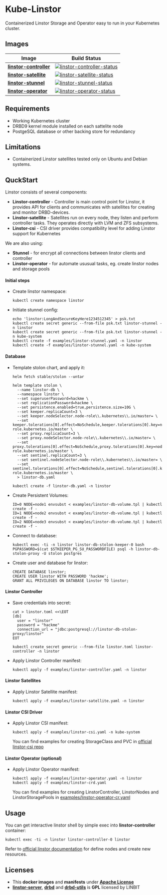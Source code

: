 # Kube-Linstor

Containerized Linstor Storage and Operator easy to run in your Kubernetes cluster.

## Images


| Image                    | Build Status                                                                      |
|--------------------------|-----------------------------------------------------------------------------------|
| **[linstor-controller]** | [![linstor-controller-status]](https://hub.docker.com/r/kvaps/linstor-controller) |
| **[linstor-satellite]**  | [![linstor-satellite-status]](https://hub.docker.com/r/kvaps/linstor-satellite)   |
| **[linstor-stunnel]**    | [![linstor-stunnel-status]](https://hub.docker.com/r/kvaps/linstor-stunnel)       |
| **[linstor-operator]**   | [![linstor-operator-status]](https://hub.docker.com/r/kvaps/linstor-operator)     |

[linstor-controller]: dockerfiles/linstor-controller/Dockerfile
[linstor-controller-status]: https://img.shields.io/docker/cloud/build/kvaps/linstor-controller.svg
[linstor-satellite]: dockerfiles/linstor-controller/Dockerfile
[linstor-satellite-status]: https://img.shields.io/docker/cloud/build/kvaps/linstor-satellite.svg
[linstor-stunnel]: dockerfiles/linstor-stunnel/Dockerfile
[linstor-stunnel-status]: https://img.shields.io/docker/cloud/build/kvaps/linstor-stunnel.svg
[linstor-operator]: dockerfiles/linstor-operator/Dockerfile
[linstor-operator-status]: https://img.shields.io/docker/cloud/build/kvaps/linstor-operator.svg

## Requirements

* Working Kubernetes cluster
* DRBD9 kernel module installed on each sattelite node
* PostgeSQL database or other backing store for redundancy

## Limitations

* Containerized Linstor satellites tested only on Ubuntu and Debian systems.

## QuckStart

Linstor consists of several components:

* **Linstor-controller** - Controller is main control point for Linstor, it provides API for clients and communicates with satellites for creating and monitor DRBD-devices.
* **Linstor-satellite** - Satellites run on every node, they listen and perform controller tasks. They operates directly with LVM and ZFS subsystems.
* **Linstor-csi** - CSI driver provides compatibility level for adding Linstor support for Kubernetes

We are also using:

* **Stunnel** - for encrypt all connections between linstor clients and controller
* **Linstor-operator** - for automate ususual tasks, eg. create linstor nodes and storage pools


#### Initial steps

* Create linstor namespace:

  ```
  kubectl create namespace linstor
  ```

* Initiate stunnel config:

  ```
  echo 'linstor:LongAndSecureKeyHere1234512345' > psk.txt
  kubectl create secret generic --from-file psk.txt linstor-stunnel -n linstor
  kubectl create secret generic --from-file psk.txt linstor-stunnel -n kube-system
  kubectl create -f examples/linstor-stunnel.yaml -n linstor
  kubectl create -f examples/linstor-stunnel.yaml -n kube-system
  ```

#### Database

* Template stolon chart, and apply it:

  ```
  helm fetch stable/stolon --untar
  
  helm template stolon \
    --name linstor-db \
    --namespace linstor \
    --set superuserPassword=hackme \
    --set replicationPassword=hackme \
    --set persistence.enabled=true,persistence.size=10G \
    --set keeper.replicaCount=3 \
    --set keeper.nodeSelector.node-role\\.kubernetes\\.io/master= \
    --set keeper.tolerations[0].effect=NoSchedule,keeper.tolerations[0].key=node-role.kubernetes.io/master \
    --set proxy.replicaCount=3 \
    --set proxy.nodeSelector.node-role\\.kubernetes\\.io/master= \
    --set proxy.tolerations[0].effect=NoSchedule,proxy.tolerations[0].key=node-role.kubernetes.io/master \
    --set sentinel.replicaCount=3 \
    --set sentinel.nodeSelector.node-role\\.kubernetes\\.io/master= \
    --set sentinel.tolerations[0].effect=NoSchedule,sentinel.tolerations[0].key=node-role.kubernetes.io/master \
    > linstor-db.yaml
  
  kubectl create -f linstor-db.yaml -n linstor
  ```

* Create Persistent Volumes:
  ```
  ID=0 NODE=node1 envsubst < examples/linstor-db-volume.tpl | kubectl create -f -
  ID=1 NODE=node2 envsubst < examples/linstor-db-volume.tpl | kubectl create -f -
  ID=2 NODE=node3 envsubst < examples/linstor-db-volume.tpl | kubectl create -f -
  ```

* Connect to database:
  ```
  kubectl exec -ti -n linstor linstor-db-stolon-keeper-0 bash
  PGPASSWORD=$(cat $STKEEPER_PG_SU_PASSWORDFILE) psql -h linstor-db-stolon-proxy -U stolon postgres
  ```
  
* Create user and database for linstor:
  ```
  CREATE DATABASE linstor;
  CREATE USER linstor WITH PASSWORD 'hackme';
  GRANT ALL PRIVILEGES ON DATABASE linstor TO linstor;
  ```

#### Linstor Controller

* Save credentials into secret:
  ```
  cat > linstor.toml <<\EOT
  [db]
    user = "linstor"
    password = "hackme"
    connection_url = "jdbc:postgresql://linstor-db-stolon-proxy/linstor"
  EOT
  
  kubectl create secret generic --from-file linstor.toml linstor-controller -n linstor
  ```
  
* Apply Linstor Controller manifest:
  ```
  kubectl apply -f examples/linstor-controller.yaml -n linstor
  ```

#### Linstor Satellites

* Apply Linstor Satellite manifest:

  ```
  kubectl apply -f examples/linstor-satellite.yaml -n linstor
  ```

#### Linstor CSI Driver

* Apply Linstor CSI manifest:

  ```
  kubectl apply -f examples/linstor-csi.yaml -n kube-system
  ```

  You can find examples for creating StorageClass and PVC in [official linstor-csi repo](https://github.com/LINBIT/linstor-csi/tree/master/examples/k8s)

#### Linstor Operator (optional)

* Apply Linstor Operator manifest:

  ```
  kubectl apply -f examples/linstor-operator.yaml -n linstor
  kubectl apply -f examples/linstor-crd.yaml
  ```
  
  You can find examples for creating LinstorController, LinstorNodes and LinstorStoragePools in [examples/linstor-operator-cr.yaml](examples/linstor-operator-cr.yaml)

## Usage

You can get interactive linstor shell by simple exec into **linstor-controller** container:

```
kubectl exec -ti -n linstor linstor-controller-0 linstor
```

Refer to [official linstor documentation](https://docs.linbit.com/linbit-docs/) for define nodes and create new resources.

## Licenses

* This **docker images** and **manifests** under **[Apache License](LICENSE)**
* **[linstor-server]**, **[drbd]** and **[drbd-utils]** is **GPL** licensed by LINBIT

[linstor-server]: https://github.com/LINBIT/linstor-server/blob/master/COPYING
[drbd]: https://github.com/LINBIT/drbd-9.0/blob/master/COPY
[drbd-utils]: https://github.com/LINBIT/drbd-utils/blob/master/COPYING
